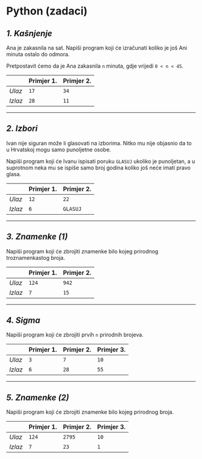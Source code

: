 # Python (zadaci)

## *1. Kašnjenje*

Ana je zakasnila na sat. Napiši program koji će izračunati koliko je još Ani minuta ostalo do odmora.

Pretpostavit ćemo da je Ana zakasnila `n` minuta, gdje vrijedi `0 < n < 45`.

|         | **Primjer 1.** | **Primjer 2.** |
|---------|----------------|----------------|
| *Ulaz*  | `17`           | `34`           |
| *Izlaz* | `28`           | `11`           |

___


## *2. Izbori*

Ivan nije siguran može li glasovati na izborima. Nitko mu nije objasnio da to u Hrvatskoj mogu samo punoljetne osobe.

Napiši program koji će Ivanu ispisati poruku `GLASUJ` ukoliko je punoljetan, a u suprotnom neka mu se ispiše samo broj godina koliko još neće imati pravo glasa.

|         | **Primjer 1.** | **Primjer 2.** |
|---------|----------------|----------------|
| *Ulaz*  | `12`           | `22`           |
| *Izlaz* | `6`            | `GLASUJ`       |

___


## *3. Znamenke (1)*

Napiši program koji će zbrojiti znamenke bilo kojeg prirodnog troznamenkastog broja.

|         | **Primjer 1.** | **Primjer 2.** |
|---------|----------------|----------------|
| *Ulaz*  | `124`          | `942`          |
| *Izlaz* | `7`            | `15`           |

___


## *4. Sigma*

Napiši program koji će zbrojiti prvih `n` prirodnih brojeva.

|         | **Primjer 1.** | **Primjer 2.** | **Primjer 3.** |
|---------|----------------|----------------|----------------|
| *Ulaz*  | `3`            | `7`            | `10`           |
| *Izlaz* | `6`            | `28`           | `55`           |

___


## *5. Znamenke (2)*

Napiši program koji će zbrojiti znamenke bilo kojeg prirodnog broja.

|         | **Primjer 1.** | **Primjer 2.** | **Primjer 3.** |
|---------|----------------|----------------|----------------|
| *Ulaz*  | `124`          | `2795`         | `10`           |
| *Izlaz* | `7`            | `23`           | `1`            |

